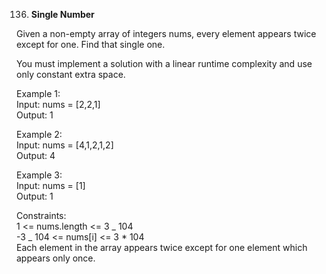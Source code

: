 136. **Single Number**

Given a non-empty array of integers nums, every element appears twice except for one. Find that single one.<br>

You must implement a solution with a linear runtime complexity and use only constant extra space.<br>

Example 1:<br>
Input: nums = [2,2,1]<br>
Output: 1<br>

Example 2:<br>
Input: nums = [4,1,2,1,2]<br>
Output: 4<br>

Example 3:<br>
Input: nums = [1]<br>
Output: 1<br>

Constraints:<br>
1 <= nums.length <= 3 _ 104<br>
-3 _ 104 <= nums[i] <= 3 \* 104<br>
Each element in the array appears twice except for one element which appears only once.
